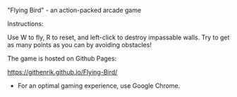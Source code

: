 "Flying Bird" - an action-packed arcade game

Instructions:

Use W to fly, R to reset, and left-click to destroy impassable walls.
Try to get as many points as you can by avoiding obstacles!

The game is hosted on Github Pages:

https://githenrik.github.io/Flying-Bird/

* For an optimal gaming experience, use Google Chrome.
